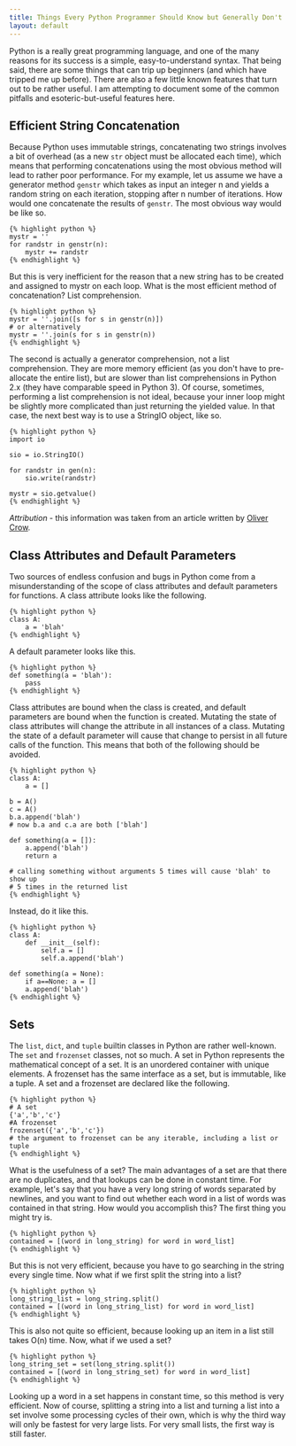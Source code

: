 ```yaml
---
title: Things Every Python Programmer Should Know but Generally Don't
layout: default
---
```


Python is a really great programming language, and one of the many reasons
for its success is a simple, easy-to-understand syntax. That being said,
there are some things that can trip up beginners (and which have tripped me
up before). There are also a few little known features that turn out to be 
rather useful. I am attempting to document some of the common pitfalls and
esoteric-but-useful features here.

## Efficient String Concatenation

Because Python uses immutable strings, concatenating two strings involves a
bit of overhead (as a new `str` object must be allocated each time), which
means that performing concatenations using the most obvious method will lead
to rather poor performance. For my example, let us assume we have a generator
method `genstr` which takes as input an integer n and yields a random string on 
each iteration, stopping after n number of iterations. How would one concatenate
the results of `genstr`. The most obvious way would be like so.

	{% highlight python %}
    mystr = ''
	for randstr in genstr(n):
		mystr += randstr
	{% endhighlight %}

But this is very inefficient for the reason that a new string has to be created
and assigned to mystr on each loop. What is the most efficient method of 
concatenation? List comprehension.

    {% highlight python %}
	mystr = ''.join([s for s in genstr(n)])
	# or alternatively
	mystr = ''.join(s for s in genstr(n))
    {% endhighlight %}

The second is actually a generator comprehension, not a list comprehension. 
They are more memory efficient (as you don't have to pre-allocate the entire
list), but are slower than list comprehensions in Python 2.x (they have 
comparable speed in Python 3). Of course, sometimes, performing a list 
comprehension is not ideal, because your inner loop might be slightly more
complicated than just returning the yielded value. In that case, the next
best way is to use a StringIO object, like so.

	{% highlight python %}
    import io

	sio = io.StringIO()

	for randstr in gen(n):
		sio.write(randstr)

	mystr = sio.getvalue()
	{% endhighlight %}

*Attribution* - this information was taken from an article written by 
[Oliver Crow](http://www.skymind.com/~ocrow/python_string/).

## Class Attributes and Default Parameters

Two sources of endless confusion and bugs in Python come from a misunderstanding
of the scope of class attributes and default parameters for functions. A class
attribute looks like the following.

	{% highlight python %}
	class A:
		a = 'blah'
	{% endhighlight %}

A default parameter looks like this.
	
	{% highlight python %}
	def something(a = 'blah'):
		pass
	{% endhighlight %}

Class attributes are bound when the class is created, and default parameters
are bound when the function is created. Mutating the state of class attributes
will change the attribute in all instances of a class. Mutating the state of a
default parameter will cause that change to persist in all future calls of the
function. This means that both of the following should be avoided.

	{% highlight python %}
	class A:
		a = []
	
	b = A()
	c = A()
	b.a.append('blah')
	# now b.a and c.a are both ['blah']

	def something(a = []):
		a.append('blah')
		return a

	# calling something without arguments 5 times will cause 'blah' to show up
	# 5 times in the returned list
	{% endhighlight %}

Instead, do it like this. 

	{% highlight python %}
	class A:
		def __init__(self):
			self.a = []
			self.a.append('blah')

	def something(a = None):
		if a==None: a = []
		a.append('blah')
	{% endhighlight %}

## Sets

The `list`, `dict`, and `tuple` builtin classes in Python are rather well-known. 
The `set` and `frozenset` classes, not so much. A set in Python represents the
mathematical concept of a set. It is an unordered container with unique elements.
A frozenset has the same interface as a set, but is immutable, like a tuple.
A set and a frozenset are declared like the following.

    {% highlight python %}
    # A set
    {'a','b','c'}
    #A frozenset
    frozenset({'a','b','c'}) 
    # the argument to frozenset can be any iterable, including a list or tuple
    {% endhighlight %}

What is the usefulness of a set? The main advantages of a set are that there
are no duplicates, and that lookups can be done in constant time. For example,
let's say that you have a very long string of words separated by newlines, and 
you want to find out whether each word in a list of words was contained in that
string. How would you accomplish this? The first thing you might try is.

    {% highlight python %}
    contained = [(word in long_string) for word in word_list]
    {% endhighlight %}

But this is not very efficient, because you have to go searching in the string
every single time. Now what if we first split the string into a list?

    {% highlight python %}
    long_string_list = long_string.split()
    contained = [(word in long_string_list) for word in word_list]
    {% endhighlight %}

This is also not quite so efficient, because looking up an item in a list still
takes O(n) time. Now, what if we used a set?

    {% highlight python %}
    long_string_set = set(long_string.split())
    contained = [(word in long_string_set) for word in word_list]
    {% endhighlight %}

Looking up a word in a set happens in constant time, so this method is very
efficient. Now of course, splitting a string into a list and turning a list 
into a set involve some processing cycles of their own, which is why the third
way will only be fastest for very large lists. For very small lists, the first
way is still faster.

